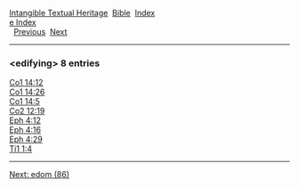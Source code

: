 [Intangible Textual Heritage](../../index)  [Bible](../index) 
[Index](index)   
[e Index](_e_)  
  [Previous](c03511)  [Next](c03513) 

------------------------------------------------------------------------

### &lt;edifying&gt; 8 entries

[Co1 14:12](../kjv/co1014.htm#012)  
[Co1 14:26](../kjv/co1014.htm#026)  
[Co1 14:5](../kjv/co1014.htm#005)  
[Co2 12:19](../kjv/co2012.htm#019)  
[Eph 4:12](../kjv/eph004.htm#012)  
[Eph 4:16](../kjv/eph004.htm#016)  
[Eph 4:29](../kjv/eph004.htm#029)  
[Ti1 1:4](../kjv/ti1001.htm#004)  

------------------------------------------------------------------------

[Next: edom (86)](c03513)
